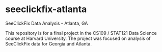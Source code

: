 seeclickfix-atlanta
===================

SeeClickFix Data Analysis - Atlanta, GA

This repository is for a final project in the CS109 / STAT121 Data Science course at Harvard University.  The project was focused on analysis of SeeClickFix data for Georgia and Atlanta.
